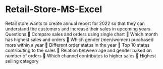 # Retail-Store-MS-Excel

Retail store wants to create annual report for 2022 so that they can understand the customers and increase their sales in upcoming years.
Questions
	Compare sales and orders using single chart
	Which month has highest sales and orders
	Which gender (men/women) purchased more within a year
	Different order status in the year
	Top 10 states contributing to the sales
	Relation between age and gender based on number of orders 
	Which channel contributes to higher sales
	Highest selling category
